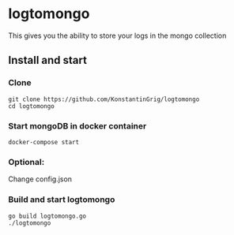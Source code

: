 # logtomongo
This gives you the ability to store your logs in the mongo collection

## Install and start

### Clone

```
git clone https://github.com/KonstantinGrig/logtomongo
cd logtomongo
```

### Start mongoDB in docker container

```
docker-compose start
```

### Optional:

Change config.json

### Build and start logtomongo

```
go build logtomongo.go
./logtomongo
```
